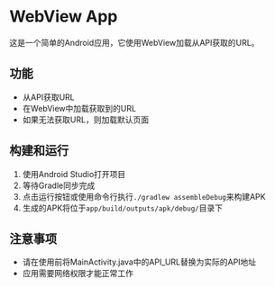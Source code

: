 # WebView App

这是一个简单的Android应用，它使用WebView加载从API获取的URL。

## 功能

- 从API获取URL
- 在WebView中加载获取到的URL
- 如果无法获取URL，则加载默认页面

## 构建和运行

1. 使用Android Studio打开项目
2. 等待Gradle同步完成
3. 点击运行按钮或使用命令行执行`./gradlew assembleDebug`来构建APK
4. 生成的APK将位于`app/build/outputs/apk/debug/`目录下

## 注意事项

- 请在使用前将MainActivity.java中的API_URL替换为实际的API地址
- 应用需要网络权限才能正常工作
